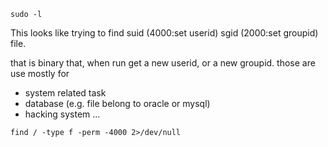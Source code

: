 
`sudo -l`

This looks like trying to find suid (4000:set userid) sgid (2000:set groupid) file.

that is binary that, when run get a new userid, or a new groupid. those are use mostly for

- system related task
- database (e.g. file belong to oracle or mysql)
- hacking system ...

`find / -type f -perm -4000 2>/dev/null`
